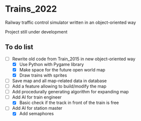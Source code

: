 # Trains_2022
Railway traffic control simulator written in an object-oriented way

Project still under development

## To do list
- [ ] Rewrite old code from Train_2015 in new object-oriented way
  - [x] Use Python with Pygame library
  - [x] Make space for the future open world map
  - [x] Draw trains with sprites
- [ ] Save map and all map-related data in database
- [ ] Add a feature allowing to build/modify the map
- [ ] Add procedurally generating algorithm for expanding map
- [ ] Add AI for train engineer
  - [x] Basic check if the track in front of the train is free
- [ ] Add AI for station master
  - [x] Add semaphores 
